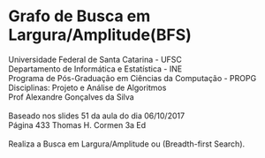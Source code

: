 # Grafo de Busca em Largura/Amplitude(BFS)
Universidade Federal de Santa Catarina - UFSC<br>
Departamento de Informática e Estatística - INE<br>
Programa de Pós-Graduação em Ciências da Computação - PROPG<br>
Disciplinas: Projeto e Análise de Algoritmos<br>
Prof Alexandre Gonçalves da Silva <br>
<br>
Baseado nos slides 51 da aula do dia 06/10/2017<br>
Página 433 Thomas H. Cormen 3a Ed<br>
<br>
Realiza a Busca em Largura/Amplitude ou (Breadth-first Search).<br>